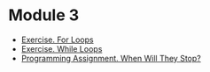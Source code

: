 # Module 3

- [Exercise. For Loops](/Course_2_More_CPP_Programming_and_Unreal/Module_3/1_For_Loops/For_Loops.md)
- [Exercise. While Loops](/Course_2_More_CPP_Programming_and_Unreal/Module_3/2_While_Loops/While_Loops.md)
- [Programming Assignment. When Will They Stop?](/Course_2_More_CPP_Programming_and_Unreal/Module_3/3_When_Will_They_Stop/When_Will_They_Stop.md)
  